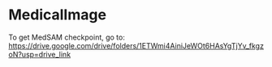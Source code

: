 # MedicalImage

To get MedSAM checkpoint, go to: https://drive.google.com/drive/folders/1ETWmi4AiniJeWOt6HAsYgTjYv_fkgzoN?usp=drive_link
